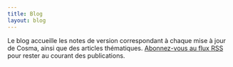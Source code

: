 ```yaml
---
title: Blog
layout: blog
---
```


Le blog accueille les notes de version correspondant à chaque mise à jour de Cosma, ainsi que des articles thématiques. [Abonnez-vous au flux RSS](https://cosma.graphlab.fr/feed.xml) pour rester au courant des publications.